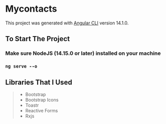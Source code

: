 # Mycontacts

This project was generated with [Angular CLI](https://github.com/angular/angular-cli) version 14.1.0.

## To Start The Project

### Make sure NodeJS (14.15.0 or later) installed on your machine
### `ng serve --o` 

## Libraries That I Used

> - Bootstrap
> - Bootstrap Icons
> - Toastr
> - Reactive Forms
> - Rxjs
